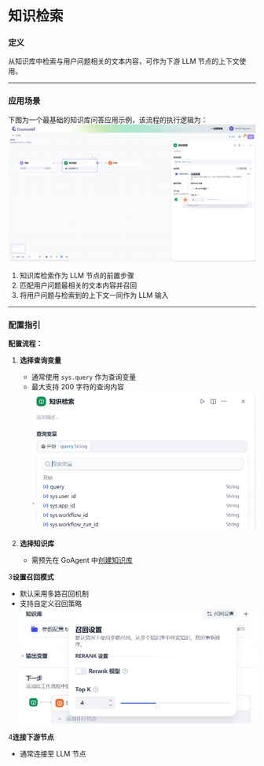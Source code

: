 # 知识检索

### 定义

从知识库中检索与用户问题相关的文本内容，可作为下游 LLM 节点的上下文使用。

***

### 应用场景

下图为一个最基础的知识库问答应用示例，该流程的执行逻辑为：
![应用示例](../../../public/knowledge_retre1.png)

1. 知识库检索作为 LLM 节点的前置步骤
2. 匹配用户问题最相关的文本内容并召回
3. 将用户问题与检索到的上下文一同作为 LLM 输入

***

### 配置指引

**配置流程：**

1. **选择查询变量**  

   - 通常使用 `sys.query` 作为查询变量
   - 最大支持 200 字符的查询内容
![选择查询变量](../../../public/knowledge_retre2.png)
   

2. **选择知识库**  
   - 需预先在 GoAgent 中[创建知识库](../../knowledge-base/create-knowledge-and-upload-documents/README.md)


3**设置召回模式**  
   - 默认采用多路召回机制
   - 支持自定义召回策略
![设置召回模式](../../../public/knowledge_retre3.png)


4**连接下游节点**  
   - 通常连接至 LLM 节点

